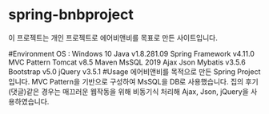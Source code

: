 # spring-bnbproject
이 프로젝트는 개인 프로젝트로 에어비앤비를 목표로 만든 사이트입니다.

#Environment
OS : Windows 10
Java v1.8.281.09
Spring Framework v4.11.0
MVC Pattern
Tomcat v8.5
Maven
MsSQL 2019
Ajax
Json
Mybatis v3.5.6
Bootstrap v5.0
jQuery v3.5.1
#Usage
에어비앤비를 목적으로 만든 Spring Project입니다.
MVC Pattern을 기반으로 구성하여 MsSQL을 DB로 사용했습니다.
집의 후기(댓글)같은 경우는 매끄러운 웹작동을 위해 비동기식 처리해 Ajax, Json, jQuery을 사용하였습니다.
